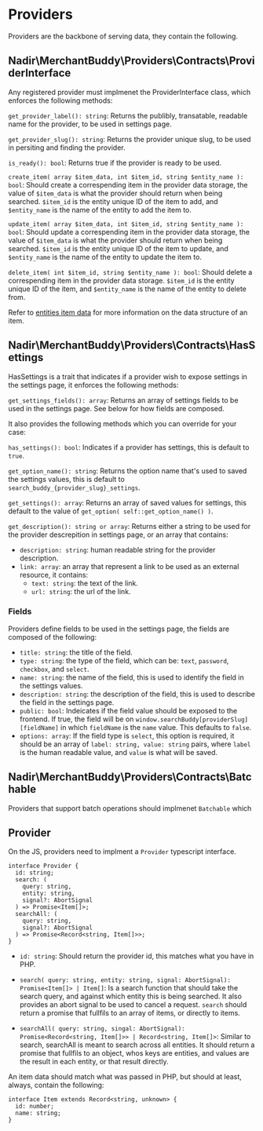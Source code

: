 # Providers

Providers are the backbone of serving data, they contain the following.

## Nadir\MerchantBuddy\Providers\Contracts\ProviderInterface

Any registered provider must implmenet the ProviderInterface class, which enforces the following methods:

`get_provider_label(): string`: Returns the publibly, transatable, readable name for the provider, to be used in settings page.

`get_provider_slug(): string`: Returns the provider unique slug, to be used in persiting and finding the provider.

`is_ready(): bool`: Returns true if the provider is ready to be used.

`create_item( array $item_data, int $item_id, string $entity_name ): bool`: Should create a correspending item in the provider data storage, the value of `$item_data` is what the provider should return when being searched. `$item_id` is the entity unique ID of the item to add, and `$entity_name` is the name of the entity to add the item to.

`update_item( array $item_data, int $item_id, string $entity_name ): bool`: Should update a correspending item in the provider data storage, the value of `$item_data` is what the provider should return when being searched. `$item_id` is the entity unique ID of the item to update, and `$entity_name` is the name of the entity to update the item to.

`delete_item( int $item_id, string $entity_name ): bool`: Should delete a correspending item in the provider data storage. `$item_id` is the entity unique ID of the item, and `$entity_name` is the name of the entity to delete from.

Refer to [entities item data](./entities.md#item-data) for more information on the data structure of an item.

## Nadir\MerchantBuddy\Providers\Contracts\HasSettings

HasSettings is a trait that indicates if a provider wish to expose settings in the settings page, it enforces the following methods:

`get_settings_fields(): array`: Returns an array of settings fields to be used in the settings page. See below for how fields are composed.

It also provides the following methods which you can override for your case:

`has_settings(): bool`: Indicates if a provider has settings, this is default to `true`.

`get_option_name(): string`: Returns the option name that's used to saved the settings values, this is default to `search_buddy_{provider_slug}_settings`.

`get_settings(): array`: Returns an array of saved values for settings, this default to the value of `get_option( self::get_option_name() )`.

`get_description(): string or array`: Returns either a string to be used for the provider descrepition in settings page, or an array that contains:

- `description: string`: human readable string for the provider description.
- `link: array`: an array that represent a link to be used as an external resource, it contains:
  - `text: string`: the text of the link.
  - `url: string`: the url of the link.

### Fields

Providers define fields to be used in the settings page, the fields are composed of the following:

- `title: string`: the title of the field.
- `type: string`: the type of the field, which can be: `text`, `password`, `checkbox`, and `select`.
- `name: string`: the name of the field, this is used to identify the field in the settings values.
- `description: string`: the description of the field, this is used to describe the field in the settings page.
- `public: bool`: Indeicates if the field value should be exposed to the frontend. If true, the field will be on `window.searchBuddy[providerSlug][fieldName]` in which `fieldName` is the `name` value. This defaults to `false`.
- `options: array`: If the field type is `select`, this option is required, it should be an array of `label: string, value: string` pairs, where `label` is the human readable value, and `value` is what will be saved.

## Nadir\MerchantBuddy\Providers\Contracts\Batchable

Providers that support batch operations should implmenet `Batchable` which

## Provider

On the JS, providers need to implment a `Provider` typescript interface.

```tsx
interface Provider {
  id: string;
  search: (
    query: string,
    entity: string,
    signal?: AbortSignal
  ) => Promise<Item[]>;
  searchAll: (
    query: string,
    signal?: AbortSignal
  ) => Promise<Record<string, Item[]>>;
}
```

- `id: string`: Should return the provider id, this matches what you have in PHP.

- `search( query: string, entity: string, signal: AbortSignal): Promise<Item[]> | Item[]`: Is a search function that should take the search query, and against which entity this is being searched. It also provides an abort signal to be used to cancel a request. `search` should return a promise that fullfils to an array of items, or directly to items.

- `searchAll( query: string, singal: AbortSignal): Promise<Record<string, Item[]>> | Record<string, Item[]>`: Similar to search, searchAll is meant to search across all entities. It should return a promise that fullfils to an object, whos keys are entities, and values are the result in each entity, or that result directly.

An item data should match what was passed in PHP, but should at least, always, contain the following:

```tsx
interface Item extends Record<string, unknown> {
  id: number;
  name: string;
}
```
